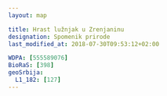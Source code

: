 ```yaml
---
layout: map

title: Hrast lužnjak u Zrenjaninu
designation: Spomenik prirode
last_modified_at: 2018-07-30T09:53:12+02:00

WDPA: [555589076]
BioRaS: [398]
geoSrbija:
  L1_182: [127]
---
```

